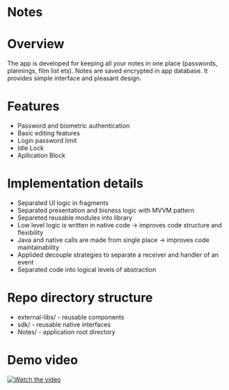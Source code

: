 # Notes

# Overview

The app is developed for keeping all your notes in one place (passwords, plannings, film list ets). Notes are saved encrypted in app database.
It provides simple interface and pleasant design.

# Features

- Password and biometric authentication
- Basic editing features
- Login password limit
- Idle Lock
- Apllication Block

# Implementation details

- Separated UI logic in fragments
- Separated presentation and bisness logic with MVVM pattern
- Separeted reusable modules into library
- Low level logic is written in native code -> improves code structure and flexibility
- Java and native calls are made from single place -> improves code maintainability
- Applided decouple strategies to separate a receiver and handler of an event
- Separated code into logical levels of abstraction

# Repo directory structure

- external-libs/ - reusable components
- sdk/ - reusable native interfaces
- Notes/ - application root directory

# Demo video

[![Watch the video](https://img.youtube.com/vi/C2zxFzp1pFk/0.jpg)](https://www.youtube.com/watch?v=C2zxFzp1pFk&feature=youtu.be)
